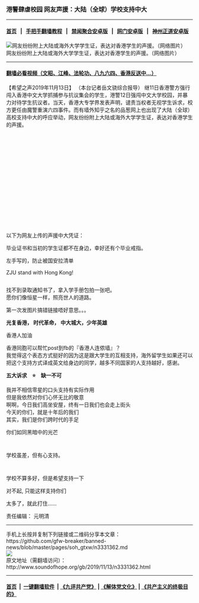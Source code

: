 ### 港警肆虐校园 网友声援：大陆（全球）学校支持中大
------------------------

#### [首页](https://github.com/gfw-breaker/banned-news/blob/master/README.md) &nbsp;&nbsp;|&nbsp;&nbsp; [手把手翻墙教程](https://github.com/gfw-breaker/guides/wiki) &nbsp;&nbsp;|&nbsp;&nbsp; [禁闻聚合安卓版](https://github.com/gfw-breaker/bn-android) &nbsp;&nbsp;|&nbsp;&nbsp; [网门安卓版](https://github.com/oGate2/oGate) &nbsp;&nbsp;|&nbsp;&nbsp; [神州正道安卓版](https://github.com/SzzdOgate/update) 



<div class="zhidingtu">
 <div class="ar-wrap-3x2">
  <img alt="网友纷纷附上大陆或海外大学学生证，表达对香港学生的声援。（网络图片）" class="ar-wrap-inside-fill" src="http://img.soundofhope.org/2019/11/5456vmu-800x533-600x400.jpg"/>
 </div>
 <div class="caption">
  网友纷纷附上大陆或海外大学学生证，表达对香港学生的声援。（网络图片）
 </div>
</div>
<hr/>


#### [翻墙必看视频（文昭、江峰、法轮功、八九六四、香港反送中...）](https://github.com/gfw-breaker/banned-news/blob/master/pages/links.md)

<div class="content">
 <p>
  <span class="content-info-date">
   【希望之声2019年11月13日】
  </span>
  <span class="content-info-type">
   （本台记者岳文骁综合报导）
  </span>
  继11日香港警方强行闯入香港中文大学抓捕参与抗议集会的学生，港警12日强闯中文大学校园，并暴力对待学生抗议者。当天，香港大专学界发表声明，谴责当权者无视学生诉求，校方更任由魔警重演六四事件。而有墙外知乎之名的品葱网上也出现了大陆（全球）高校支持中大的呼应举动，网友纷纷附上大陆或海外大学学生证，表达对香港学生的声援。
 </p>
 <div class="widget ad-300x250 ad-ecf">
  <!-- ZW30 Post Embed 300x250 1 -->
  <ins class="adsbygoogle" data-ad-client="ca-pub-1519518652909441" data-ad-slot="9768754376" style="display:inline-block;width:300px;height:250px">
  </ins>
 </div>
 <p>
  以下为网友上传的声援中大凭证：
 </p>
 <p>
  <img alt="" class="alignnone size-medium wp-image-3331377" src="http://img.soundofhope.org/2019/11/veg9wcd-600x428.png" srcset="http://img.soundofhope.org/2019/11/veg9wcd-600x428.png 600w, http://img.soundofhope.org/2019/11/veg9wcd-768x548.png 768w, http://img.soundofhope.org/2019/11/veg9wcd-180x129.png 180w, http://img.soundofhope.org/2019/11/veg9wcd-366x261.png 366w, http://img.soundofhope.org/2019/11/veg9wcd.png 780w">
   <br/>
   毕业证书和当初的学生证都不在身边，幸好还有个毕业戒指。
  </img>
 </p>
 <p>
  <img alt="" class="alignnone size-medium wp-image-3331383" src="http://img.soundofhope.org/2019/11/jrlawbd-338x600.jpg" srcset="http://img.soundofhope.org/2019/11/jrlawbd-338x600.jpg 338w, http://img.soundofhope.org/2019/11/jrlawbd-576x1024.jpg 576w, http://img.soundofhope.org/2019/11/jrlawbd-180x320.jpg 180w, http://img.soundofhope.org/2019/11/jrlawbd-366x651.jpg 366w, http://img.soundofhope.org/2019/11/jrlawbd.jpg 720w">
   <br/>
   左手写的，防止被国安拉清单
  </img>
 </p>
 <p>
  <img alt="" class="alignnone size-medium wp-image-3331389" src="http://img.soundofhope.org/2019/11/nq9afsi-600x539.jpg" srcset="http://img.soundofhope.org/2019/11/nq9afsi-600x539.jpg 600w, http://img.soundofhope.org/2019/11/nq9afsi-768x690.jpg 768w, http://img.soundofhope.org/2019/11/nq9afsi-1024x920.jpg 1024w, http://img.soundofhope.org/2019/11/nq9afsi-180x162.jpg 180w, http://img.soundofhope.org/2019/11/nq9afsi-366x329.jpg 366w">
   <br/>
   ZJU stand with Hong Kong!
  </img>
 </p>
 <p>
  <img alt="" class="alignnone size-full wp-image-3331395" src="http://img.soundofhope.org/2019/11/j5q1ojp.png" srcset="http://img.soundofhope.org/2019/11/j5q1ojp.png 558w, http://img.soundofhope.org/2019/11/j5q1ojp-180x155.png 180w, http://img.soundofhope.org/2019/11/j5q1ojp-366x316.png 366w"/>
 </p>
 <p>
  <img alt="" class="alignnone size-medium wp-image-3331398" src="http://img.soundofhope.org/2019/11/cdjeu3s-458x600.png" srcset="http://img.soundofhope.org/2019/11/cdjeu3s-458x600.png 458w, http://img.soundofhope.org/2019/11/cdjeu3s-180x236.png 180w, http://img.soundofhope.org/2019/11/cdjeu3s-366x479.png 366w, http://img.soundofhope.org/2019/11/cdjeu3s.png 482w"/>
  <br/>
  找不到录取通知书了，拿入学手册包拍一张吧。
  <br/>
  愿你们像恒星一样，照亮世人的道路。
 </p>
 <p>
  <img alt="" class="alignnone size-medium wp-image-3331401" src="http://img.soundofhope.org/2019/11/rrzkc0u-450x600.jpg" srcset="http://img.soundofhope.org/2019/11/rrzkc0u-450x600.jpg 450w, http://img.soundofhope.org/2019/11/rrzkc0u-768x1024.jpg 768w, http://img.soundofhope.org/2019/11/rrzkc0u-180x240.jpg 180w, http://img.soundofhope.org/2019/11/rrzkc0u-366x488.jpg 366w, http://img.soundofhope.org/2019/11/rrzkc0u.jpg 1080w"/>
  <br/>
  第一次发图片搞错链接唔好意思。。。
 </p>
 <p>
  <img alt="" class="alignnone size-medium wp-image-3331404" src="http://img.soundofhope.org/2019/11/aylqjhg-600x486.png" srcset="http://img.soundofhope.org/2019/11/aylqjhg-600x486.png 600w, http://img.soundofhope.org/2019/11/aylqjhg-768x622.png 768w, http://img.soundofhope.org/2019/11/aylqjhg-1024x829.png 1024w, http://img.soundofhope.org/2019/11/aylqjhg-180x146.png 180w, http://img.soundofhope.org/2019/11/aylqjhg-366x296.png 366w, http://img.soundofhope.org/2019/11/aylqjhg.png 1218w"/>
  <br/>
  <strong>
   光复香港， 时代革命， 中大城大，少年英雄
  </strong>
 </p>
 <div>
 </div>
 <p>
  <img alt="" class="alignnone size-medium wp-image-3331407" src="http://img.soundofhope.org/2019/11/nzhj8gp-388x600.jpg" srcset="http://img.soundofhope.org/2019/11/nzhj8gp-388x600.jpg 388w, http://img.soundofhope.org/2019/11/nzhj8gp-768x1187.jpg 768w, http://img.soundofhope.org/2019/11/nzhj8gp-662x1024.jpg 662w, http://img.soundofhope.org/2019/11/nzhj8gp-180x278.jpg 180w, http://img.soundofhope.org/2019/11/nzhj8gp-366x566.jpg 366w"/>
  <br/>
  香港人加油
 </p>
 <p>
  <img alt="" class="alignnone size-medium wp-image-3331410" src="http://img.soundofhope.org/2019/11/29327cbf20a6982fed68f-600x450.jpg" srcset="http://img.soundofhope.org/2019/11/29327cbf20a6982fed68f-600x450.jpg 600w, http://img.soundofhope.org/2019/11/29327cbf20a6982fed68f-768x576.jpg 768w, http://img.soundofhope.org/2019/11/29327cbf20a6982fed68f-1024x768.jpg 1024w, http://img.soundofhope.org/2019/11/29327cbf20a6982fed68f-180x135.jpg 180w, http://img.soundofhope.org/2019/11/29327cbf20a6982fed68f-366x275.jpg 366w"/>
  <br/>
  香港同胞可以帮忙post到fb的『香港人连侬墙』？
  <br/>
  我觉得这个表态方式挺好的因为这是跟大学生的互相支持，海外留学生如果还可以把这个支持方式译成英文给身边的同学，越多不同国家的人支持越好，感谢。
 </p>
 <p>
  <img alt="" class="alignnone size-medium wp-image-3331413" src="http://img.soundofhope.org/2019/11/wigba1o-600x600.jpg" srcset="http://img.soundofhope.org/2019/11/wigba1o-600x600.jpg 600w, http://img.soundofhope.org/2019/11/wigba1o-150x150.jpg 150w, http://img.soundofhope.org/2019/11/wigba1o-768x768.jpg 768w, http://img.soundofhope.org/2019/11/wigba1o-1024x1024.jpg 1024w, http://img.soundofhope.org/2019/11/wigba1o-180x180.jpg 180w, http://img.soundofhope.org/2019/11/wigba1o-366x366.jpg 366w, http://img.soundofhope.org/2019/11/wigba1o.jpg 1080w"/>
  <br/>
  <strong>
   五大诉求　⭐　缺一不可
  </strong>
 </p>
 <p>
  <img alt="" class="alignnone size-medium wp-image-3331416" src="http://img.soundofhope.org/2019/11/hbpddxa-450x600.jpg" srcset="http://img.soundofhope.org/2019/11/hbpddxa-450x600.jpg 450w, http://img.soundofhope.org/2019/11/hbpddxa-180x240.jpg 180w, http://img.soundofhope.org/2019/11/hbpddxa-366x488.jpg 366w, http://img.soundofhope.org/2019/11/hbpddxa.jpg 600w"/>
  <br/>
  我并不相信零星的口头支持有实际作用
  <br/>
  但是我依然对你们心怀无比的敬意
  <br/>
  啊啊，今日我们高坐安屋，终有一日我们也会走上街头
  <br/>
  今天的你们，就是十年后的我们
  <br/>
  其实，我们是你们跨时代的手足
 </p>
 <p>
  <img alt="" class="alignnone size-medium wp-image-3331419" src="http://img.soundofhope.org/2019/11/mhtg6je-600x450.jpg" srcset="http://img.soundofhope.org/2019/11/mhtg6je-600x450.jpg 600w, http://img.soundofhope.org/2019/11/mhtg6je-180x135.jpg 180w, http://img.soundofhope.org/2019/11/mhtg6je-366x275.jpg 366w, http://img.soundofhope.org/2019/11/mhtg6je.jpg 640w"/>
  <br/>
  你们如同黑暗中的光芒
 </p>
 <p>
  <img alt="" class="alignnone size-medium wp-image-3331422" src="http://img.soundofhope.org/2019/11/moicf38-600x600.jpg" srcset="http://img.soundofhope.org/2019/11/moicf38-600x600.jpg 600w, http://img.soundofhope.org/2019/11/moicf38-150x150.jpg 150w, http://img.soundofhope.org/2019/11/moicf38-180x180.jpg 180w, http://img.soundofhope.org/2019/11/moicf38-366x366.jpg 366w, http://img.soundofhope.org/2019/11/moicf38.jpg 750w"/>
  <br/>
  <img alt="" class="alignnone size-medium wp-image-3331425" src="http://img.soundofhope.org/2019/11/z6q3osu-600x600.jpg" srcset="http://img.soundofhope.org/2019/11/z6q3osu-600x600.jpg 600w, http://img.soundofhope.org/2019/11/z6q3osu-150x150.jpg 150w, http://img.soundofhope.org/2019/11/z6q3osu-180x180.jpg 180w, http://img.soundofhope.org/2019/11/z6q3osu-366x366.jpg 366w, http://img.soundofhope.org/2019/11/z6q3osu.jpg 750w"/>
 </p>
 <p>
  <img alt="" class="alignnone size-medium wp-image-3331428" src="http://img.soundofhope.org/2019/11/mf8w5qi-600x448.png" srcset="http://img.soundofhope.org/2019/11/mf8w5qi-600x448.png 600w, http://img.soundofhope.org/2019/11/mf8w5qi-768x574.png 768w, http://img.soundofhope.org/2019/11/mf8w5qi-180x135.png 180w, http://img.soundofhope.org/2019/11/mf8w5qi-366x273.png 366w, http://img.soundofhope.org/2019/11/mf8w5qi.png 997w"/>
 </p>
 <p>
  <img alt="" class="alignnone size-medium wp-image-3331437" src="http://img.soundofhope.org/2019/11/43993b8e8ddf779e379fe-345x600.jpg" srcset="http://img.soundofhope.org/2019/11/43993b8e8ddf779e379fe-345x600.jpg 345w, http://img.soundofhope.org/2019/11/43993b8e8ddf779e379fe-768x1336.jpg 768w, http://img.soundofhope.org/2019/11/43993b8e8ddf779e379fe-589x1024.jpg 589w, http://img.soundofhope.org/2019/11/43993b8e8ddf779e379fe-180x313.jpg 180w, http://img.soundofhope.org/2019/11/43993b8e8ddf779e379fe-366x637.jpg 366w"/>
  <br/>
  学校虽差，但有心支持。
 </p>
 <p>
  <img alt="" class="alignnone size-medium wp-image-3331440" src="http://img.soundofhope.org/2019/11/qkp5cdp-476x600.jpg" srcset="http://img.soundofhope.org/2019/11/qkp5cdp-476x600.jpg 476w, http://img.soundofhope.org/2019/11/qkp5cdp-768x969.jpg 768w, http://img.soundofhope.org/2019/11/qkp5cdp-180x227.jpg 180w, http://img.soundofhope.org/2019/11/qkp5cdp-366x462.jpg 366w, http://img.soundofhope.org/2019/11/qkp5cdp.jpg 800w"/>
 </p>
 <p>
  <img alt="" class="alignnone size-medium wp-image-3331443" src="http://img.soundofhope.org/2019/11/efwiacp-600x445.jpg" srcset="http://img.soundofhope.org/2019/11/efwiacp-600x445.jpg 600w, http://img.soundofhope.org/2019/11/efwiacp-768x569.jpg 768w, http://img.soundofhope.org/2019/11/efwiacp-1024x759.jpg 1024w, http://img.soundofhope.org/2019/11/efwiacp-180x133.jpg 180w, http://img.soundofhope.org/2019/11/efwiacp-366x271.jpg 366w"/>
 </p>
 <p>
  <img alt="" class="alignnone size-medium wp-image-3331446" src="http://img.soundofhope.org/2019/11/gulkkaw-600x316.jpg" srcset="http://img.soundofhope.org/2019/11/gulkkaw-600x316.jpg 600w, http://img.soundofhope.org/2019/11/gulkkaw-768x405.jpg 768w, http://img.soundofhope.org/2019/11/gulkkaw-1024x540.jpg 1024w, http://img.soundofhope.org/2019/11/gulkkaw-180x95.jpg 180w, http://img.soundofhope.org/2019/11/gulkkaw-366x193.jpg 366w"/>
  <br/>
  学校不算多好，但是希望支持一下
 </p>
 <p>
  <img alt="" class="alignnone size-medium wp-image-3331449" src="http://img.soundofhope.org/2019/11/c580a5c317edbd4595912-600x450.jpg" srcset="http://img.soundofhope.org/2019/11/c580a5c317edbd4595912-600x450.jpg 600w, http://img.soundofhope.org/2019/11/c580a5c317edbd4595912-768x576.jpg 768w, http://img.soundofhope.org/2019/11/c580a5c317edbd4595912-1024x768.jpg 1024w, http://img.soundofhope.org/2019/11/c580a5c317edbd4595912-180x135.jpg 180w, http://img.soundofhope.org/2019/11/c580a5c317edbd4595912-366x275.jpg 366w"/>
  <br/>
  对不起, 只能这样支持你们
  <br/>
  <img alt="" class="alignnone size-medium wp-image-3331452" src="http://img.soundofhope.org/2019/11/a422c561b2b30bbe3c2b6-600x450.jpg" srcset="http://img.soundofhope.org/2019/11/a422c561b2b30bbe3c2b6-600x450.jpg 600w, http://img.soundofhope.org/2019/11/a422c561b2b30bbe3c2b6-768x576.jpg 768w, http://img.soundofhope.org/2019/11/a422c561b2b30bbe3c2b6-1024x768.jpg 1024w, http://img.soundofhope.org/2019/11/a422c561b2b30bbe3c2b6-180x135.jpg 180w, http://img.soundofhope.org/2019/11/a422c561b2b30bbe3c2b6-366x275.jpg 366w, http://img.soundofhope.org/2019/11/a422c561b2b30bbe3c2b6.jpg 1080w"/>
  <br/>
  <img alt="" class="alignnone size-medium wp-image-3331455" src="http://img.soundofhope.org/2019/11/5456vmu-600x338.jpg" srcset="http://img.soundofhope.org/2019/11/5456vmu-600x338.jpg 600w, http://img.soundofhope.org/2019/11/5456vmu-768x432.jpg 768w, http://img.soundofhope.org/2019/11/5456vmu-1024x576.jpg 1024w, http://img.soundofhope.org/2019/11/5456vmu-180x101.jpg 180w, http://img.soundofhope.org/2019/11/5456vmu-366x206.jpg 366w"/>
 </p>
 <p>
  太多了，就此打住……
 </p>
 <div class="content-info-btm">
  <p class="content-info-zerenbianji">
   <span class="content-info-title">
    责任编辑：
   </span>
   <span class="content-info-content">
    元明清
   </span>
  </p>
 </div>
</div>

<hr/>
手机上长按并复制下列链接或二维码分享本文章：<br/>
https://github.com/gfw-breaker/banned-news/blob/master/pages/soh_gtxw/n3331362.md <br/>
<a href='https://github.com/gfw-breaker/banned-news/blob/master/pages/soh_gtxw/n3331362.md'><img src='https://github.com/gfw-breaker/banned-news/blob/master/pages/soh_gtxw/n3331362.md.png'/></a> <br/>
原文地址（需翻墙访问）：http://www.soundofhope.org/gb/2019/11/13/n3331362.html


------------------------
#### [首页](https://github.com/gfw-breaker/banned-news/blob/master/README.md) &nbsp;|&nbsp; [一键翻墙软件](https://github.com/gfw-breaker/nogfw/blob/master/README.md) &nbsp;| [《九评共产党》](https://github.com/gfw-breaker/9ping.md/blob/master/README.md#九评之一评共产党是什么) | [《解体党文化》](https://github.com/gfw-breaker/jtdwh.md/blob/master/README.md) | [《共产主义的终极目的》](https://github.com/gfw-breaker/gczydzjmd.md/blob/master/README.md)


<img src='http://gfw-breaker.win/banned-news/pages/soh_gtxw/n3331362.md' width='0px' height='0px'/>